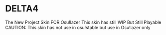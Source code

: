 # DELTA4
The New Project Skin FOR Osu!lazer
This skin has still WIP But Still Playable
CAUTION: This skin has not use in osu!stable but use in Osu!lazer only
